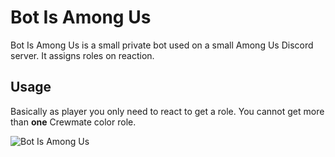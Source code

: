 # Bot Is Among Us
Bot Is Among Us is a small private bot used on a small Among Us Discord server. It assigns roles on reaction.

## Usage

Basically as player you only need to react to get a role. You cannot get more than **one** Crewmate color role.

![Bot Is Among Us](https://i.imgur.com/0Hn32cm.png)
